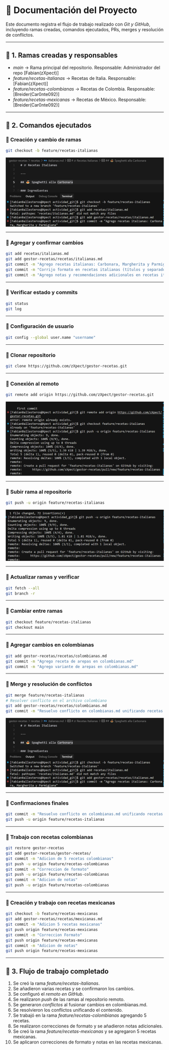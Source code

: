 # 📄 Documentación del Proyecto 

Este documento registra el flujo de trabajo realizado con *Git y GitHub*, incluyendo ramas creadas, comandos ejecutados, PRs, merges y resolución de conflictos.

---

## 🔹 1. Ramas creadas y responsables

- *main* → Rama principal del repositorio. Responsable: Administrador del repo [Fabian(zXpect)]  
- *feature/recetas-italianas* → Recetas de Italia. Responsable: [Fabian(zXpect)]  
- *feature/recetas-colombianas* → Recetas de Colombia. Responsable: [Breider(Car0nte092)]  
- *feature/recetas-mexicanas* → Recetas de México. Responsable: [Breider(Car0nte092)]  

---

## 🔹 2. Comandos ejecutados

### 📌 Creación y cambio de ramas
```bash
git checkout -b feature/recetas-italianas
```

![Checkout branch](gestor-recetas/docs/img/checkout.png)

---

### 📌 Agregar y confirmar cambios
```bash
git add recetas/italianas.md
git add gestor-recetas/recetas/italianas.md
git commit -m "Agrego recetas italianas: Carbonara, Margherita y Parmigiana"
git commit -m "Corrijo formato en recetas italianas (títulos y separadores)"
git commit -m "Agrego notas y recomendaciones adicionales en recetas italianas"
```

---

### 📌 Verificar estado y commits
```bash
git status
git log
```

---

### 📌 Configuración de usuario
```bash
git config --global user.name "username"
```

---

### 📌 Clonar repositorio
```bash
git clone https://github.com/zXpect/gestor-recetas.git
```

---

### 📌 Conexión al remoto
```bash
git remote add origin https://github.com/zXpect/gestor-recetas.git
```

![Configuración remoto](gestor-recetas/docs/img/remote.png)

---

### 📌 Subir rama al repositorio
```bash
git push -u origin feature/recetas-italianas
```

![Push rama](gestor-recetas/docs/img/push.png)

---

### 📌 Actualizar ramas y verificar
```bash
git fetch --all
git branch -r
```

---

### 📌 Cambiar entre ramas
```bash
git checkout feature/recetas-italianas
git checkout main
```

---

### 📌 Agregar cambios en colombianas
```bash
git add gestor-recetas/recetas/colombianas.md
git commit -m "Agrego receta de arepas en colombianas.md"
git commit -m "Agrego variante de arepas en colombianas.md"
```

---

### 📌 Merge y resolución de conflictos
```bash
git merge feature/recetas-italianas
# Resolver conflicto en el archivo colombiano
git add gestor-recetas/recetas/colombianas.md
git commit -m "Resuelvo conflicto en colombianas.md unificando recetas de arepas"
```

![Conflicto y resolución](gestor-recetas/docs/img/checkout.png)

---

### 📌 Confirmaciones finales
```bash
git commit -m "Resuelvo conflicto en colombianas.md unificando recetas de arepas"
git push -u origin feature/recetas-italianas
```

---

### 📌 Trabajo con recetas colombianas
```bash
git restore gestor-recetas
git add gestor-recetas/gestor-recetas/
git commit -m "Adicion de 5 recetas colombianas"
git push -u origin feature/recetas-colombianas
git commit -m "Correccion de formato"
git push -u origin feature/recetas-colombianas
git commit -m "Adicion de notas"
git push -u origin feature/recetas-colombianas
```

---

### 📌 Creación y trabajo con recetas mexicanas
```bash
git checkout -b feature/recetas-mexicanas
git add gestor-recetas/recetas/mexicanas.md
git commit -m "Adicion 5 recetas mexicanas"
git push origin feature/recetas-mexicanas
git commit -m "Correccion Formato"
git push origin feature/recetas-mexicanas
git commit -m "Adicion de notas"
git push origin feature/recetas-mexicanas
```

---

## 🔹 3. Flujo de trabajo completado

1. Se creó la rama *feature/recetas-italianas*.  
2. Se añadieron varias recetas y se confirmaron los cambios.  
3. Se configuró el *remoto en GitHub*.  
4. Se realizaron *push* de las ramas al repositorio remoto.  
5. Se generaron *conflictos* al fusionar cambios en colombianas.md.  
6. Se resolvieron los conflictos unificando el contenido.
7. Se trabajó en la rama *feature/recetas-colombianas* agregando 5 recetas.
8. Se realizaron correcciones de formato y se añadieron notas adicionales.
9. Se creó la rama *feature/recetas-mexicanas* y se agregaron 5 recetas mexicanas.
10. Se aplicaron correcciones de formato y notas en las recetas mexicanas.